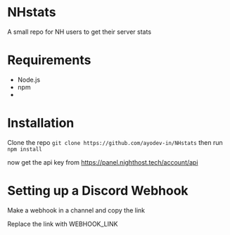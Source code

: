 # NHstats
A small repo for NH users to get their server stats


# Requirements

- Node.js
- npm
- 

# Installation

Clone the repo ```git clone https://github.com/ayodev-in/NHstats```
then run ```npm install```

now get the api key from https://panel.nighthost.tech/account/api


 
# Setting up a Discord Webhook

Make a webhook in a channel and copy the link

Replace the link with WEBHOOK_LINK
